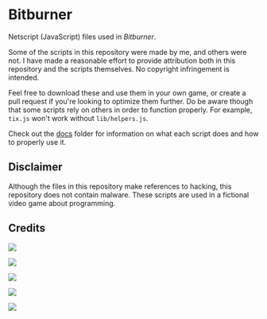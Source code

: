 # Bitburner
Netscript (JavaScript) files used in *Bitburner*.

Some of the scripts in this repository were made by me, and others were not. I have made a reasonable effort to provide attribution both in this repository and the scripts themselves. No copyright infringement is intended.

Feel free to download these and use them in your own game, or create a pull request if you're looking to optimize them further. Do be aware though that some scripts rely on others in order to function properly. For example, `tix.js` won't work without `lib/helpers.js`.

Check out the [docs](https://github.com/qxxst/bitburner/tree/main/docs) folder for information on what each script does and how to properly use it.
## Disclaimer
Although the files in this repository make references to hacking, this repository does not contain malware. These scripts are used in a fictional video game about programming.
## Credits
<a href="https://github.com/qxxst/bitburner/graphs/contributors"><img src="https://contrib.rocks/image?repo=qxxst/bitburner"></a>

<a href="https://github.com/qxxst/bitburner-docs/graphs/contributors"><img src="https://contrib.rocks/image?repo=qxxst/bitburner-docs"></a>

<a href="https://github.com/alainbryden/bitburner-scripts/graphs/contributors"><img src="https://contrib.rocks/image?repo=alainbryden/bitburner-scripts"></a>

<a href="https://github.com/alainbryden/bitburner-official/graphs/contributors"><img src="https://contrib.rocks/image?repo=bitburner-official/bitburner-scripts"></a>

<a href="https://github.com/michalpostek/bitburner-hacknet-bot/graphs/contributors"><img src="https://contrib.rocks/image?repo=michalpostek/bitburner-hacknet-bot"></a>
